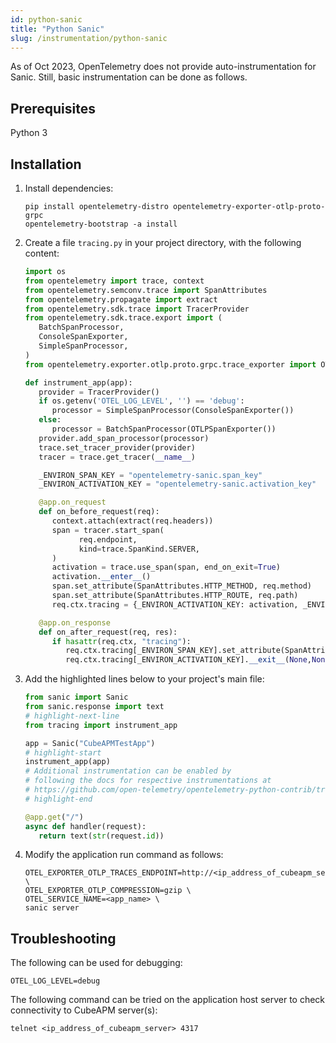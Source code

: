 ```yaml
---
id: python-sanic
title: "Python Sanic"
slug: /instrumentation/python-sanic
---
```


As of Oct 2023, OpenTelemetry does not provide auto-instrumentation for Sanic. Still, basic instrumentation can be done as follows.

## Prerequisites

Python 3

## Installation

1. Install dependencies:

   ```shell
   pip install opentelemetry-distro opentelemetry-exporter-otlp-proto-grpc
   opentelemetry-bootstrap -a install
   ```

2. Create a file `tracing.py` in your project directory, with the following content:

   ```python title="tracing.py"
   import os
   from opentelemetry import trace, context
   from opentelemetry.semconv.trace import SpanAttributes
   from opentelemetry.propagate import extract
   from opentelemetry.sdk.trace import TracerProvider
   from opentelemetry.sdk.trace.export import (
      BatchSpanProcessor,
      ConsoleSpanExporter,
      SimpleSpanProcessor,
   )
   from opentelemetry.exporter.otlp.proto.grpc.trace_exporter import OTLPSpanExporter

   def instrument_app(app):
      provider = TracerProvider()
      if os.getenv('OTEL_LOG_LEVEL', '') == 'debug':
         processor = SimpleSpanProcessor(ConsoleSpanExporter())
      else:
         processor = BatchSpanProcessor(OTLPSpanExporter())
      provider.add_span_processor(processor)
      trace.set_tracer_provider(provider)
      tracer = trace.get_tracer(__name__)

      _ENVIRON_SPAN_KEY = "opentelemetry-sanic.span_key"
      _ENVIRON_ACTIVATION_KEY = "opentelemetry-sanic.activation_key"

      @app.on_request
      def on_before_request(req):
         context.attach(extract(req.headers))
         span = tracer.start_span(
               req.endpoint,
               kind=trace.SpanKind.SERVER,
         )
         activation = trace.use_span(span, end_on_exit=True)
         activation.__enter__()
         span.set_attribute(SpanAttributes.HTTP_METHOD, req.method)
         span.set_attribute(SpanAttributes.HTTP_ROUTE, req.path)
         req.ctx.tracing = {_ENVIRON_ACTIVATION_KEY: activation, _ENVIRON_SPAN_KEY: span}

      @app.on_response
      def on_after_request(req, res):
         if hasattr(req.ctx, "tracing"):
            req.ctx.tracing[_ENVIRON_SPAN_KEY].set_attribute(SpanAttributes.HTTP_STATUS_CODE, res.status)
            req.ctx.tracing[_ENVIRON_ACTIVATION_KEY].__exit__(None,None,None)
   ```

3. Add the highlighted lines below to your project's main file:

   ```python title="server.py"
   from sanic import Sanic
   from sanic.response import text
   # highlight-next-line
   from tracing import instrument_app

   app = Sanic("CubeAPMTestApp")
   # highlight-start
   instrument_app(app)
   # Additional instrumentation can be enabled by
   # following the docs for respective instrumentations at
   # https://github.com/open-telemetry/opentelemetry-python-contrib/tree/main/instrumentation
   # highlight-end

   @app.get("/")
   async def handler(request):
      return text(str(request.id))
   ```

4. Modify the application run command as follows:

   ```shell
   OTEL_EXPORTER_OTLP_TRACES_ENDPOINT=http://<ip_address_of_cubeapm_server>:4317 \
   OTEL_EXPORTER_OTLP_COMPRESSION=gzip \
   OTEL_SERVICE_NAME=<app_name> \
   sanic server
   ```

## Troubleshooting

The following can be used for debugging:

```shell
OTEL_LOG_LEVEL=debug
```

The following command can be tried on the application host server to check connectivity to CubeAPM server(s):

```shell
telnet <ip_address_of_cubeapm_server> 4317
```

